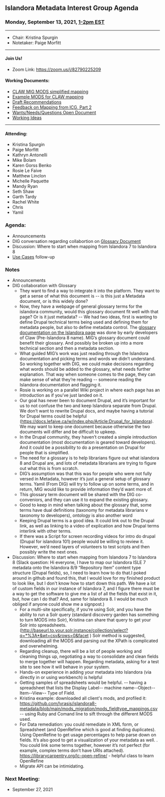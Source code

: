 ## Islandora Metadata Interest Group Agenda
### Monday, September 13, 2021, [1-2pm EST](http://www.thetimezoneconverter.com/?t=1%20pm&tz=Toronto&)

---
* Chair: Kristina Spurgin
* Notetaker: Paige Morfitt
---

#### Join Us!
* Zoom Link: https://zoom.us/j/82790225209

#### Working Documents:
* [CLAW MIG MODS simplified mapping](https://docs.google.com/spreadsheets/d/18u2qFJ014IIxlVpM3JXfDEFccwBZcoFsjbBGpvL0jJI/edit#gid=0)
* [Example MODS for CLAW mapping](https://docs.google.com/spreadsheets/d/1C2Xie7HUDSgRT5v4ldoJvlNdoXz2GHAPvL3PE3TOKW8/edit#gid=1829081124)
* [Draft Recommendations](https://docs.google.com/document/d/15qSO9YcALtYSqd6CUuGx0t8FwUJ5pPwVPz0PA5rU898/edit#heading=h.f9r6knw0rjvu)
* [Feedback on Mapping from ICG, Part 2](https://docs.google.com/document/d/11OpqMMCXM1TFXgsr4yyTQ_cH9DabnD31p7JnuTRQl28/edit?invite=CMWvruEI&ts=5e66437f)
* [Wants/Needs/Questions Open Document](https://docs.google.com/document/d/12Kpb6826TNPzzMuyPS0sESa9TLnmljQmeioWbaPeEdA/edit)
* [Working Ideas](https://github.com/islandora-interest-groups/Islandora-Metadata-Interest-Group/blob/main/working_docs/ideas_and_topics.md)

---

#### Attending:
* Kristina Spurgin
* Paige Morfitt
* Kathryn Antonelli
* Mike Bolam
* Karen Gorss Benko
* Rosie Le Faive
* Matthew Linclon
* Michelle Paquette
* Mandy Ryan
* Seth Shaw
* Garth Tardy
* Rachel White
* Chris
* Yamil





### Agenda: 
* Announcements
* DIG conversation regarding collabortion on [Glossary Document](https://docs.google.com/document/d/1cfPYFVV9qvvz2VjBRdYUN0CB7AyVDuG-GYavQ27DuBk/edit#heading=h.tas1lxv81uj2)
* Discussion: Where to start when mapping from Islandora 7 to Islandora 8
* [Use Cases](https://docs.google.com/document/d/1oyba3HJngwgAiQz8yasmOBZ5iM2coDdpnsGERiSs1DA/edit) follow-up




### Notes
* Announcements
* DIG collaboration with Glossary
	* They want to find a way to integrate it into the platform. They want to get a sense of what this document is -- is this just a Metadata document, or is this widely done? 
	* Now, they have a webpage of general glossary terms for the islandora community, would this glossary document fit well with that page? Or is it just metadata?  -- We had two ideas, first is wanting to define Drupal technical terms being used and defining them for metadata people, but also to define metadata control. The [glossary documentation on the Islandora page](http://islandora.github.io/documentation/user-documentation/glossary/)   was done by early developers of Claw (Pre-Islandora 8 name). MIG’s glossary document could benefit their glossary. And possibly be broken up into a more technical section and then a metadata section.
	* What guided MIG’s work was just reading through the Islandora documentation and picking terms and words we didn’t understand. So working together with DIG, we could make decisions regarding what words should be added to the glossary, what needs further explanation. That way when someone comes to the page, they can make sense of what they’re reading -- someone reading the Islandora documentation and flagging it. 
	* Rosie is working on a parallel Wiki project in where each page has an introduction as if you’ve just landed on it. 
	* Our goal has never been to document Drupal, and it’s important for us to not confuse the two and keep Islandora separate from Drupal. We don’t want to rewrite Drupal docs, and maybe having a tutorial for Drupal terms could be helpful (https://docs.lefaive.ca/w/index.php/Article:Drupal_for_Islandora). We may want to keep one document because otherwise the two documents will differ and be difficult to upkeep. 
	* In the Drupal community, they haven’t created a simple introduction documentation (most documentation is geared toward developers). And it could be a possibility to do a presentation on Drupal for people that is simplified. 
	* The need for a glossary is to help librarians figure out what islandora 8 and Drupal are, and lots of metadata librarians are trying to figure out what this is from scratch. 
	* DIG’s assumption was that this was for people who were not fully versed in Metadata, however it’s just a general setup of glossary terms. Yamil (From DIG) will try to follow up on some terms, and in return, MIG would like to provide information they’d want more of. 
	* This glossary term document will be shared with the DIG co-conveniors, and they can use it to expand the existing glossary. 
	* Good to keep in mind when talking about the glossary that, some terms have dual definitions (taxonomy for metadata librarians v taxonomy to developers), ontology is also another word 
	* Keeping Drupal terms is a good idea. It could link out to the Drupal link, as well as linking to a video of explication and how Drupal terms interlink with other terms. 
	* If there was a Script for screen recording videos for intro do drupal (Drupal for islandora 101) people would be willing to review it. However, we’d need layers of volunteers to test scripts and then possibly write the next ones. 
* Discussion: Where to start when mapping from Islandora 7 to Islandora 8 (Slack question: Hi everyone, I have to map our Islandora ISLE 7 metadata onto the Islandora 8/9 “Repository Item” content type structure (Drupal fields), so, I need to learn how to do that.I poked around in github and found this, that I would love for my finished product to look like, but I don't know how to start down this path. We have a lot of custom fields in our instance of Islandora 7, and I figure there must be a way to get the software to give me a list of all the fields that exist in it, but, how can I do that? And, same for Islandora 8.​ I would be much obliged if anyone could show me a signpost.)
	* For a multi-site specifically, if you’re using Solr, and you have the ability to run a Solr query (standard discovery garden has something to turn MODS into Solr), Kristina can share that query to get your Solr into spreadsheets. (http://baseurl.to.your.solr.instance/collection/select?q=*%3A*&wt=csv&rows=0&facet ) Solr method is suggested, downloading all the MODS and parsing out the XPath is complicated and overwhelming. 
	* Regarding cleanup, there will be a lot of people working and cleaning things up, negotiating a way to consolidate and clean fields to merge together will happen. Regarding metadata, asking for a test site to see how it will behave in your system. 
	* Hands-on experience in adding your metadata into Islandora (via directly in or using workbench) is helpful
	* Getting samples of spreadsheets would be helpful. -- having a spreadsheet that lists the Display Label-- machine name--Object-- Item--View-- Type of Field. 
	* Kristina example: downloaded all client's mods, and profiled it: https://github.com/lyrasis/islandora8-metadata/blob/main/mods_migration/mods_fieldtype_mappings.csv -- using Ruby and Comand line to sift through the different MODS used. 
	* For Data remediation: you could remediate in XML form, or Spreadsheet (and OpenRefine which is good at finding duplicates). Using OpenRefine to get usage percentages to help parse down on fields. It’s also good to get a visualization of your metadata as well. . You could link some terms together, however it’s not perfect (for example, complex terms don’t have URIs attached). https://librarycarpentry.org/lc-open-refine/ - helpful class to learn OpenRefine
	* Migrate API can be intimidating. 





    
### Next Meeting:
* September 27, 2021

